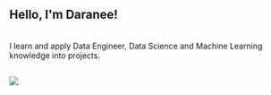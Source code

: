 

<h2> Hello, I'm Daranee!</h2>
<br>
I learn and apply Data Engineer, Data Science and Machine Learning knowledge into projects. 
<br>


<!-- Just a hack for a thin line  -->
##
<a href= "https://www.linkedin.com/in/daraneeS/">
  <img src="https://img.shields.io/badge/-LinkedIn-0077B5?style=flat&logo=Linkedin&logoColor=white"/>
</a>
